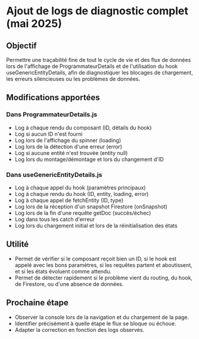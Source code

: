 # Ajout de logs de diagnostic complet (mai 2025)

## Objectif

Permettre une traçabilité fine de tout le cycle de vie et des flux de données lors de l'affichage de ProgrammateurDetails et de l'utilisation du hook useGenericEntityDetails, afin de diagnostiquer les blocages de chargement, les erreurs silencieuses ou les problèmes de données.

## Modifications apportées

### Dans ProgrammateurDetails.js
- Log à chaque rendu du composant (ID, détails du hook)
- Log si aucun ID n'est fourni
- Log lors de l'affichage du spinner (loading)
- Log lors de la détection d'une erreur (error)
- Log si aucune entité n'est trouvée (entity null)
- Log lors du montage/démontage et lors du changement d'ID

### Dans useGenericEntityDetails.js
- Log à chaque appel du hook (paramètres principaux)
- Log à chaque rendu du hook (ID, entity, loading, error)
- Log à chaque appel de fetchEntity (ID, type)
- Log lors de la réception d'un snapshot Firestore (onSnapshot)
- Log lors de la fin d'une requête getDoc (succès/échec)
- Log dans tous les catch d'erreur
- Log lors du chargement initial et lors de la réinitialisation des états

## Utilité
- Permet de vérifier si le composant reçoit bien un ID, si le hook est appelé avec les bons paramètres, si les requêtes partent et aboutissent, et si les états évoluent comme attendu.
- Permet de détecter rapidement si le problème vient du routing, du hook, de Firestore, ou d'une absence de données.

## Prochaine étape
- Observer la console lors de la navigation et du chargement de la page.
- Identifier précisément à quelle étape le flux se bloque ou échoue.
- Adapter la correction en fonction des logs observés.
